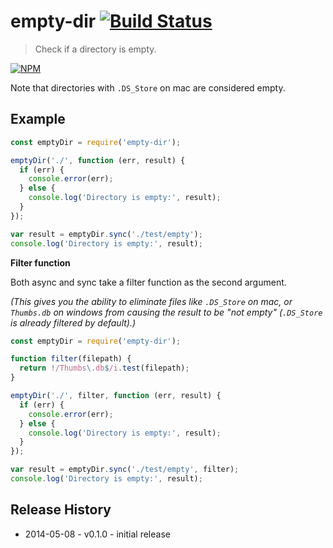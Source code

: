 # empty-dir [![Build Status](https://secure.travis-ci.org/tkellen/js-empty-dir.svg?branch=master)](http://travis-ci.org/tkellen/js-empty-dir)
> Check if a directory is empty.

[![NPM](https://nodei.co/npm/empty-dir.png)](https://nodei.co/npm/empty-dir/)

Note that directories with `.DS_Store` on mac are considered empty.

## Example
```js
const emptyDir = require('empty-dir');

emptyDir('./', function (err, result) {
  if (err) {
    console.error(err);
  } else {
    console.log('Directory is empty:', result);
  }
});

var result = emptyDir.sync('./test/empty');
console.log('Directory is empty:', result);
```

**Filter function**

Both async and sync take a filter function as the second argument. 

_(This gives you the ability to eliminate files like `.DS_Store` on mac, or `Thumbs.db` on windows from causing the result to be "not empty" (`.DS_Store` is already filtered by default).)_

```js
const emptyDir = require('empty-dir');

function filter(filepath) {
  return !/Thumbs\.db$/i.test(filepath);
}

emptyDir('./', filter, function (err, result) {
  if (err) {
    console.error(err);
  } else {
    console.log('Directory is empty:', result);
  }
});

var result = emptyDir.sync('./test/empty', filter);
console.log('Directory is empty:', result);
```

## Release History

* 2014-05-08 - v0.1.0 - initial release
